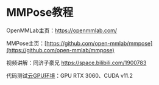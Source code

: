 # MMPose教程

OpenMMLab主页：https://openmmlab.com/

MMPose主页：[https://github.com/open-mmlab/mmpose](https://github.com/open-mmlab/mmpose)

视频讲解：同济子豪兄 https://space.bilibili.com/1900783

代码测试[云GPU环境](https://featurize.cn?s=d7ce99f842414bfcaea5662a97581bd1)：GPU RTX 3060、CUDA v11.2
